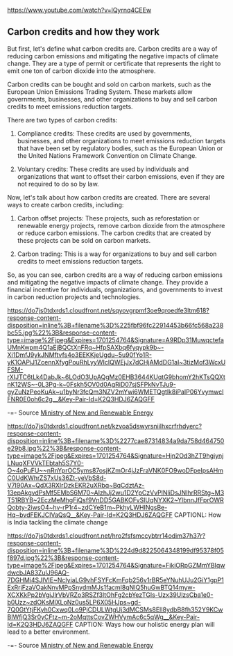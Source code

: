 https://www.youtube.com/watch?v=lQyrnq4CEEw

## Carbon credits and how they work

But first, let's define what carbon credits are. Carbon credits are a way of reducing carbon emissions and mitigating the negative impacts of climate change. They are a type of permit or certificate that represents the right to emit one ton of carbon dioxide into the atmosphere.

Carbon credits can be bought and sold on carbon markets, such as the European Union Emissions Trading System. These markets allow governments, businesses, and other organizations to buy and sell carbon credits to meet emissions reduction targets.

There are two types of carbon credits:

1. Compliance credits: These credits are used by governments, businesses, and other organizations to meet emissions reduction targets that have been set by regulatory bodies, such as the European Union or the United Nations Framework Convention on Climate Change.

2. Voluntary credits: These credits are used by individuals and organizations that want to offset their carbon emissions, even if they are not required to do so by law.

Now, let's talk about how carbon credits are created. There are several ways to create carbon credits, including:

1. Carbon offset projects: These projects, such as reforestation or renewable energy projects, remove carbon dioxide from the atmosphere or reduce carbon emissions. The carbon credits that are created by these projects can be sold on carbon markets.

2. Carbon trading: This is a way for organizations to buy and sell carbon credits to meet emissions reduction targets.

So, as you can see, carbon credits are a way of reducing carbon emissions and mitigating the negative impacts of climate change. They provide a financial incentive for individuals, organizations, and governments to invest in carbon reduction projects and technologies.

https://do7js0tdxrds1.cloudfront.net/sqyovgrpmf3oe9qroedfe3ltm618?response-content-disposition=inline%3B+filename%3D%225fbf96fc22914453b66fc568a238bc55.jpg%22%3B&response-content-type=image%2Fjpeg&Expires=1701254764&Signature=A9RDp31MuwqctefaUMnKwpm4Q1aEjBQCtXnFRq~HfpSAXbq6fyqypk9b~-Xi1DmfJ9ykJNMftvfs4o3EEKKjeUgdu~5u90fYo1R-yK1OAPiJ1ZcennXfygPouRhLyyWIcIQWEjJx7dCHjAMdDG1al~3tizMof3WcxUFSM-rXIJTC6tLk4DabJk~6LOdO3UpAQgMz0EHB3644KUqtG9bhomY2hKTsQQXtnK12WS~-0L3Pg-k~0Fskh5OV0d0AgRiD07sjSFPkNvTJu9-gyZuNzPeoKuAk~u1byNr3fcQm3NZV2mYwi6WMETQgtlk8iPaIP06YvymwcIFNR0E0oh6c2g__&Key-Pair-Id=K2Q3HDJ6ZAQGFF

-=- Source [Ministry of New and Renewable Energy](https://mnre.gov.in/knowledge-center/infographics)

https://do7js0tdxrds1.cloudfront.net/kzvoa5dswyrsniilhxcrfrhdyerc?response-content-disposition=inline%3B+filename%3D%2277cae87314834a9da758d464750e29b8.jpg%22%3B&response-content-type=image%2Fjpeg&Expires=1701254764&Signature=Hjn2Od3hZT9hgiynjLNuqXFVVkTEbtah5S7Y0-O~4oPuFU~~nRnYprOC5yms87osjKZmOr4jJzFraVNK0FO9woDFpeIpsAHmC0UdKWhrZS7xUs36Zt-yeVbS8d-V7I90Ax~QdX3RXlrDzkEKR2uXRbq~BqCdztAz-13epAkgvdPsMf5EMbS6M70~AIzhJj2wu1D2YpCzVvPlNliDsJNlhrRRStg~M3T51RBYB~2EczMeMhgFiQsf9VnDD5GABKOFvSIUqNYXK2~YlbnnJfFprOWRQobty-2iwsO4~hv-rP1r4~zdCYeB1m~PkhyLWHINgsBe-Hq~bvdFEKJCIVaQsQ__&Key-Pair-Id=K2Q3HDJ6ZAQGFF
CAPTIONL: How is India tackling the climate change

https://do7js0tdxrds1.cloudfront.net/hro2fsfsmccybtrr14odim37h37r?response-content-disposition=inline%3B+filename%3D%224d9d8225064348199df95378f05f897d.jpg%22%3B&response-content-type=image%2Fjpeg&Expires=1701254764&Signature=FikiORpGZMmYBIqwdwcbJA83ZulJ96AQ-7DGHMi4SJIVIE~NclyiaLG9vhFSYFcKmFqb256v1rBR5eYNuhUJu2GiY1gpP1ExRrjFzaVOakNnvMPpSnydmMJs1facml8qNIQ5huGwBTQ14myw-XCXKkPp2bVgiJlrVbVRZo3RSZf3ltOhFg2cbYezTGIs-Uzx39UlzsCba1e0-b0Uzz~zdOKsMlXLoNz0us5LP6X05HJps~gd-7Q0GtYtjFKyh0Cxwq0Lo9PjCDULWtgUj3dMCSMs8ElI8ydbB8fh352Y9KCwBIWfjQ3Sr0yCFtz~m-2oMqttsCovZWHVymAc6c5qWg__&Key-Pair-Id=K2Q3HDJ6ZAQGFF
CAPTION: Ways how our holistic energy plan will lead to a better environment.

-=- Source [Ministry of New and Renewable Energy](https://mnre.gov.in/knowledge-center/infographics)